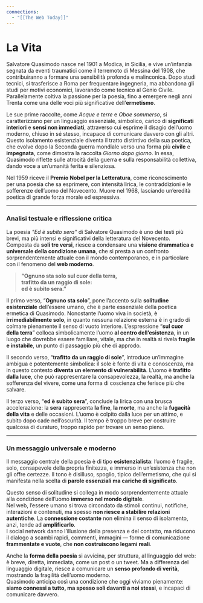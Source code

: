 ```yaml
---
connections:
  - "[[The Web Today]]"
---
```


# La Vita

Salvatore Quasimodo nasce nel 1901 a Modica, in Sicilia, e vive un’infanzia segnata da eventi traumatici come il terremoto di Messina del 1908, che contribuiranno a formare una sensibilità profonda e malinconica. Dopo studi tecnici, si trasferisce a Roma per frequentare ingegneria, ma abbandona gli studi per motivi economici, lavorando come tecnico al Genio Civile. Parallelamente coltiva la passione per la poesia, fino a emergere negli anni Trenta come una delle voci più significative dell’**ermetismo**.

Le sue prime raccolte, come _Acque e terre_ e _Oboe sommerso_, si caratterizzano per un linguaggio essenziale, simbolico, carico di **significati interiori** e **sensi non immediati**, attraverso cui esprime il disagio dell’uomo moderno, chiuso in sé stesso, incapace di comunicare davvero con gli altri. Questo isolamento esistenziale diventa il tratto distintivo della sua poetica, che evolve dopo la Seconda guerra mondiale verso una forma più **civile** e **impegnata**, come dimostra la raccolta _Giorno dopo giorno_. In essa, Quasimodo riflette sulle atrocità della guerra e sulla responsabilità collettiva, dando voce a un’umanità ferita e silenziosa.

Nel 1959 riceve il **Premio Nobel per la Letteratura**, come riconoscimento per una poesia che sa esprimere, con intensità lirica, le contraddizioni e le sofferenze dell’uomo del Novecento. Muore nel 1968, lasciando un’eredità poetica di grande forza morale ed espressiva.

---

### Analisi testuale e riflessione critica

La poesia _"Ed è subito sera"_ di Salvatore Quasimodo è uno dei testi più brevi, ma più intensi e significativi della letteratura del Novecento. Composta da **soli tre versi**, riesce a condensare una **visione drammatica e universale della condizione umana**, che si presta a un confronto sorprendentemente attuale con il mondo contemporaneo, e in particolare con il fenomeno del **web moderno**.

> **“Ognuno sta solo sul cuor della terra,  
> trafitto da un raggio di sole:  
> ed è subito sera.”**

Il primo verso, “**Ognuno sta solo**”, pone l’accento sulla **solitudine esistenziale** dell’essere umano, che è parte essenziale della poetica ermetica di Quasimodo. Nonostante l’uomo viva in società, è **irrimediabilmente solo**, in quanto nessuna relazione esterna è in grado di colmare pienamente il senso di vuoto interiore.
L’espressione “**sul cuor della terra**” colloca simbolicamente l’uomo **al centro dell’esistenza**, in un luogo che dovrebbe essere familiare, vitale, ma che in realtà si rivela **fragile e instabile**, un punto di passaggio più che di approdo.

Il secondo verso, “**trafitto da un raggio di sole**”, introduce un’immagine ambigua e potentemente simbolica: il sole è fonte di vita e conoscenza, ma in questo contesto **diventa un elemento di vulnerabilità**. L’uomo è **trafitto dalla luce**, che può rappresentare la consapevolezza, la realtà, ma anche la sofferenza del vivere, come una forma di coscienza che ferisce più che salvare.

Il terzo verso, “**ed è subito sera**”, conclude la lirica con una brusca accelerazione: la **sera** rappresenta **la fine**, **la morte**, ma anche la **fugacità della vita** e delle occasioni. L’uomo è colpito dalla luce per un attimo, e subito dopo cade nell’oscurità. Il tempo è troppo breve per costruire qualcosa di duraturo, troppo rapido per trovare un senso pieno.

---

### Un messaggio universale e moderno

Il messaggio centrale della poesia è di tipo **esistenzialista**: l’uomo è fragile, solo, consapevole della propria finitezza, e immerso in un’esistenza che non gli offre certezze. Il tono è disilluso, spoglio, tipico dell’ermetismo, che qui si manifesta nella scelta di **parole essenziali ma cariche di significato**.

Questo senso di solitudine si collega in modo sorprendentemente attuale alla condizione dell’uomo **immerso nel mondo digitale**.  
Nel web, l’essere umano si trova circondato da stimoli continui, notifiche, interazioni e contenuti, ma spesso **non riesce a stabilire relazioni autentiche**. La **connessione costante** non elimina il senso di isolamento, anzi, tende ad **amplificarlo**.  
I social network danno l’illusione della presenza e del contatto, ma riducono il dialogo a scambi rapidi, commenti, immagini — forme di comunicazione **frammentate e vuote**, che **non costruiscono legami reali**.

Anche la **forma della poesia** si avvicina, per struttura, al linguaggio del web: è breve, diretta, immediata, come un post o un tweet. Ma a differenza del linguaggio digitale, riesce a comunicare un **senso profondo di verità**, mostrando la fragilità dell’uomo moderno.  
Quasimodo anticipa così una condizione che oggi viviamo pienamente: **siamo connessi a tutto, ma spesso soli davanti a noi stessi**, e incapaci di comunicare davvero.